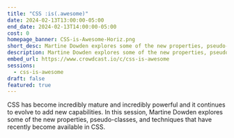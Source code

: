 ```yaml
---
title: "CSS :is(.awesome)"
date: 2024-02-13T13:00:00-05:00
end_date: 2024-02-13T14:00:00-05:00
cost: 0
homepage_banner: CSS-is-Awesome-Horiz.png
short_desc: Martine Dowden explores some of the new properties, pseudo-classes, and techniques that have recently become available in CSS.
description: Martine Dowden explores some of the new properties, pseudo-classes, and techniques that have recently become available in CSS.
embed_url: https://www.crowdcast.io/c/css-is-awesome
sessions:
  - css-is-awesome
draft: false
featured: true
---
```


CSS has become incredibly mature and incredibly powerful and it continues to evolve to add new capabilities. In this session, Martine Dowden explores some of the new properties, pseudo-classes, and techniques that have recently become available in CSS.
